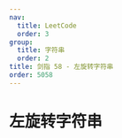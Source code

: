 ```yaml
---
nav:
  title: LeetCode
  order: 3
group:
  title: 字符串
  order: 2
title: 剑指 58 - 左旋转字符串
order: 5058
---
```


# 左旋转字符串